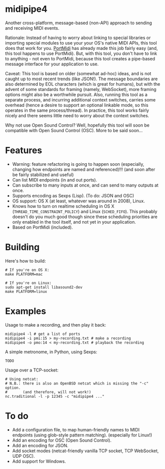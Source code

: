 midipipe4
=========

Another cross-platform, message-based (non-API) approach to sending and
receiving MIDI events.

Rationale: Instead of having to worry about linking to special libraries
or importing special modules to use your your OS's native MIDI APIs, this
tool does that work for you. [PortMidi](http://portmedia.sourceforge.net/)
has already made this job fairly easy (and, this tool happens to use
PortMidi). But, with this tool, you don't have to link to anything -
not even to PortMidi, because this tool creates a pipe-based message
interface for your application to use.

Caveat: This tool is based on older (somewhat ad-hoc) ideas, and is not
caught up to most recent trends (like JSON!). The message boundaries
are also determined by EOL characters (which is great for humans), but
with the advent of some standards for framing (namely, WebSocket), more
framing options might also be a worthwhile pursuit. Also, running this
tool as a separate process, and incurring additional context switches,
carries some overhead (hence a desire to support an optional linkable
mode, so this operates in the same process/thread). In practice, this
tool works fairly nicely and there seems little need to worry about the
context switches.

Why not use Open Sound Control? Well, hopefully this tool will soon be
compatible with Open Sound Control (OSC).  More to be said soon...

<!---
I would also recommend looking into the JSON serialization (when
it becomes available) due to the simplicity of unversal applicability
of JSON.

OSC is popular in numerous environments (like
[Max](http://en.wikipedia.org/wiki/Max_(software))) and generally regarded
as a standard. Specific capabilities of OSC emphasize: limited addressing
(end point specification), timestamping and concurrent events that should
be scheduled entirely as a single unit.

JSON can mimick the same functionality as OSC by requiring a field for
timestamp, and using a JSON array to store a set of concurrent events.

(Btw, whoever wrote the reference implementations for Open Sound Control
is nuts! Reference implementations number on the order of 10klocs!
That is WAY too much for something that should be so simple.)
-->

Features
========

- Warning: feature refactoring is going to happen soon (especially, changing
  how endpoints are named and referenced)!!! (and soon after be fairly
  stabilized and useful)
- Can list MIDI endpoints (in and out ports).
- Can subscribe to many inputs at once, and can send to many outputs at once.
- Supports encoding as Sexps (Lisp). (To do: JSON and OSC)
- OS support: OS X (at least, whatever was around in 2008), Linux.
- Knows how to turn on realtime scheduling in OS X
  (`THREAD_TIME_CONSTRAINT_POLICY`) and Linux (`SCHED_FIFO`). This probably
  doesn't do you much good though since these scheduling priorities are
  only enabled in the tool itself, and not yet in your application.
- Based on PortMidi (included).

Building
========

Here's how to build:

    # If you're on OS X:
    make PLATFORM=mac

    # If you're on Linux:
    sudo apt-get install libasound2-dev
    make PLATFORM=linux

Examples
========

Usage to make a recording, and then play it back:

    midipipe4 -l # get a list of ports
    midipipe4 -i pmi:15 > my-recording.txt # make a recording
    midipipe4 -o pmo:14 < my-recording.txt # playback the recording

A simple metronome, in Python, using Sexps:

    TODO

Usage over a TCP-socket:

    # Using netcat:
    # N.B.: there is also an OpenBSD netcat which is missing the "-c" option.
    #       (and therefore, will not work!)
    nc.traditional -l -p 12345 -c "midipipe4 ..."

To do
=====

- Add a configuration file, to map human-friendly names to MIDI endpoints
  (using glob-style pattern matching). (especially for Linux!)
- Add an encoding for OSC (Open Sound Control).
- Add an encoding for JSON.
- Add socket modes (netcat-friendly vanilla TCP socket, TCP WebSocket, UDP OSC).
- Add support for Windows.

